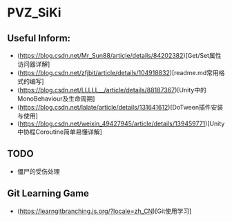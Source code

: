 # PVZ_SiKi

## Useful Inform:
- (https://blog.csdn.net/Mr_Sun88/article/details/84202382)[Get/Set属性访问器详解]
- (https://blog.csdn.net/zfjbit/article/details/104918832)[readme.md常用格式的编写]
- (https://blog.csdn.net/LLLLL__/article/details/88187367)[Unity中的MonoBehaviour及生命周期]
- (https://blog.csdn.net/lalate/article/details/131641612)[DoTween插件安装与使用]
- (https://blog.csdn.net/weixin_49427945/article/details/139459771)[Unity中协程Coroutine简单易懂详解]

## TODO
- 僵尸的受伤处理

## Git Learning Game
- (https://learngitbranching.js.org/?locale=zh_CN)[Git使用学习]
